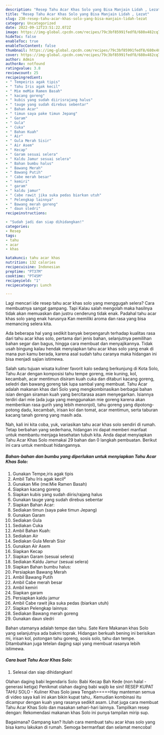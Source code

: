 ```yaml
---
description: "Resep Tahu Acar Khas Solo yang Bisa Manjain Lidah , Lezat"
title: "Resep Tahu Acar Khas Solo yang Bisa Manjain Lidah , Lezat"
slug: 230-resep-tahu-acar-khas-solo-yang-bisa-manjain-lidah-lezat
category: Uncategorized
date: 2022-09-12T23:51:22.072Z
image: https://img-global.cpcdn.com/recipes/79c3bf85991fedf8/680x482cq70/tahu-acar-khas-solo-foto-resep-utama.jpg
hideToc: false
enableToc: true
enableTocContent: false
thumbnail: https://img-global.cpcdn.com/recipes/79c3bf85991fedf8/680x482cq70/tahu-acar-khas-solo-foto-resep-utama.jpg
cover: https://img-global.cpcdn.com/recipes/79c3bf85991fedf8/680x482cq70/tahu-acar-khas-solo-foto-resep-utama.jpg
author: Admin
authorAv: notfound
ratingvalue: 3.8
reviewcount: 25
recipeingredient:
- " Tempeiris agak tipis"
- " Tahu Iris agak kecil"
- " Mie meMie Ramen Basah"
- " kacang goreng"
- " kubis yang sudah diirisrajang halus"
- " tauge yang sudah direbus sebentar"
- " Bahan Acar"
- " timun saya pake timun Jepang"
- " Garam"
- " Gula"
- " Cuka"
- " Bahan Kuah"
- " Air"
- " Gula Merah Sisir"
- " Air Asem"
- " Kecap"
- " Garam sesuai selera"
- " Kaldu Jamur sesuai selera"
- " Bahan bumbu halus"
- " Bawang Merah"
- " Bawang Putih"
- " Cabe merah besar"
- " kemiri"
- " garam"
- " kaldu jamur"
- " Cabe rawit jika suka pedas biarkan utuh"
- " Pelengkap lainnya"
- " Bawang merah goreng"
- " daun sledri"
recipeinstructions:

- "Sudah jadi dan siap dihidangkan!"
categories:
- Resep
tags:
- tahu
- acar
- khas

katakunci: tahu acar khas 
nutrition: 132 calories
recipecuisine: Indonesian
preptime: "PT37M"
cooktime: "PT45M"
recipeyield: "1"
recipecategory: Lunch

---
```



Lagi mencari ide resep tahu acar khas solo yang menggugah selera? Cara membuatnya sangat gampang. Tapi Kalau salah mengolah maka hasilnya tidak akan memuaskan dan justru cenderung tidak enak. Padahal tahu acar khas solo yang enak harusnya Kan memiliki aroma dan rasa yang bisa memancing selera kita.


Ada beberapa hal yang sedikit banyak berpengaruh terhadap kualitas rasa dari tahu acar khas solo, pertama dari jenis bahan, selanjutnya pemilihan bahan segar dan bagus, hingga cara membuat dan menyajikannya. Tidak usah bingung kalau hendak menyiapkan tahu acar khas solo yang enak di mana pun kamu berada, karena asal sudah tahu caranya maka hidangan ini bisa menjadi sajian istimewa.

Salah satu tujuan wisata kuliner favorit kalo sedang berkunjung di Kota Solo, Tahu Acar dengan komposisi tahu tempe goreng, mie kuning, kol, kecambah, acar mentimun disiram kuah cuka dan ditaburi kacang goreng, seledri dan bawang goreng tak lupa sambal yang membuat. Tahu Acar adalah makanan khas dari Solo yang mengkombinasikan berbagai bahan isian dengan siraman kuah yang bercitarasa asam menyegarkan. Isiannya terdiri dari mie (ada juga yang menggunakan mie goreng karena akan memberikan rasa gurih yang lebih menonjol), tahu goreng yang dipotong-potong dadu, kecambah, irisan kol dan tomat, acar mentimun, serta taburan kacang tanah goreng yang masih ada.


Nah, kali ini kita coba, yuk, variasikan tahu acar khas solo sendiri di rumah. Tetap berbahan yang sederhana, hidangan ini dapat memberi manfaat untuk membantu menjaga kesehatan tubuh kita. Anda dapat menyiapkan Tahu Acar Khas Solo memakai 29 bahan dan 0 langkah pembuatan. Berikut ini cara untuk membuat hidangannya.

<!--inarticleads1-->

##### Bahan-bahan dan bumbu yang diperlukan untuk menyiapkan Tahu Acar Khas Solo:

1. Gunakan  Tempe,iris agak tipis
1. Ambil  Tahu Iris agak kecil²
1. Gunakan  Mie (me:Mie Ramen Basah)
1. Siapkan  kacang goreng
1. Siapkan  kubis yang sudah diiris/rajang halus
1. Gunakan  tauge yang sudah direbus sebentar
1. Siapkan  Bahan Acar:
1. Sediakan  timun (saya pake timun Jepang)
1. Gunakan  Garam
1. Sediakan  Gula
1. Sediakan  Cuka
1. Ambil  Bahan Kuah:
1. Sediakan  Air
1. Sediakan  Gula Merah Sisir
1. Gunakan  Air Asem
1. Siapkan  Kecap
1. Siapkan  Garam (sesuai selera)
1. Sediakan  Kaldu Jamur (sesuai selera)
1. Siapkan  Bahan bumbu halus:
1. Persiapkan  Bawang Merah
1. Ambil  Bawang Putih
1. Ambil  Cabe merah besar
1. Ambil  kemiri
1. Siapkan  garam
1. Persiapkan  kaldu jamur
1. Ambil  Cabe rawit jika suka pedas (biarkan utuh)
1. Siapkan  Pelengkap lainnya:
1. Sediakan  Bawang merah goreng
1. Gunakan  daun sledri


Bahan utamanya adalah tempe dan tahu. Sate Kere Makanan khas Solo yang selanjutnya ada bakmi toprak. Hidangan berkuah bening ini berisikan mi, irisan kol, potongan tahu goreng, sosis solo, tahu dan tempe. Ditambahkan juga tetelan daging sapi yang membuat rasanya lebih istimewa. 

<!--inarticleads2-->

##### Cara buat Tahu Acar Khas Solo:


1. Selesai dan siap dihidangkan!

Olahan daging babi legendaris Solo: Babi Kecap Bah Kede (non halal - generasi ketiga) Penikmat olahan daging babi wajib ke sini! RESEP KUPAT TAHU SOLO - Kuliner Khas Solo jawa Tengah=====Hay manteman semua di video saya kali ini akan bikin kupat tahu,. Kemudian kombinasi itu dicampur dengan kuah yang rasanya sedikit asam. Lihat juga cara membuat Tahu Acar Khas Solo dan masakan sehari-hari lainnya. Tampilkan resep dengan: Rekomendasi makanan khas Solo ini punya tampilan mirip sup. 

Bagaimana? Gampang kan? Itulah cara membuat tahu acar khas solo yang bisa kamu lakukan di rumah. Semoga bermanfaat dan selamat mencoba!

